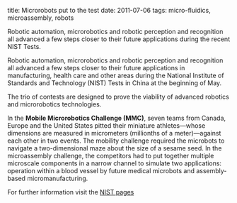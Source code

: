 title: Microrobots put to the test
date: 2011-07-06
tags: micro-fluidics, microassembly, robots

Robotic automation, microrobotics and robotic perception and recognition all advanced a few steps closer to their future applications during the recent NIST Tests.
<!--break-->
Robotic automation, microrobotics and robotic perception and recognition all advanced a few steps closer to their future applications in manufacturing, health care and other areas during the National Institute of Standards and Technology (NIST) Tests in China at the beginning of May.

The trio of contests are designed to prove the viability of advanced robotics and microrobotics technologies. 

In the **Mobile Microrobotics Challenge (MMC)**, seven teams from Canada, Europe and the United States pitted their miniature athletes—whose dimensions are measured in micrometers (millionths of a meter)—against each other in two events. The mobility challenge required the microbots to navigate a two-dimensional maze about the size of a sesame seed. In the microassembly challenge, the competitors had to put together multiple microscale components in a narrow channel to simulate two applications: operation within a blood vessel by future medical microbots and assembly-based micromanufacturing.

For further information visit the [NIST pages](http://www.nist.gov/el/isd/robots-060711.cfm)